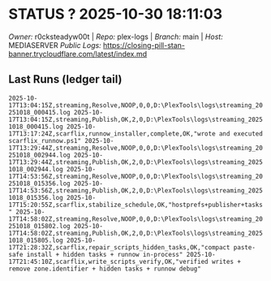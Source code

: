 # STATUS ? 2025-10-30 18:11:03

*Owner:* r0cksteadyw00t  |  *Repo:* plex-logs  |  *Branch:* main  |  *Host:* MEDIASERVER
*Public Logs:* https://closing-pill-stan-banner.trycloudflare.com/latest/index.md

## Last Runs (ledger tail)

``
2025-10-17T13:04:15Z,streaming,Resolve,NOOP,0,0,D:\PlexTools\logs\streaming_20251018_000415.log
2025-10-17T13:04:15Z,streaming,Publish,OK,2,0,D:\PlexTools\logs\streaming_20251018_000415.log
2025-10-17T13:17:24Z,scarflix,runnow_installer,complete,OK,"wrote and executed scarflix_runnow.ps1"
2025-10-17T13:29:44Z,streaming,Resolve,NOOP,0,0,D:\PlexTools\logs\streaming_20251018_002944.log
2025-10-17T13:29:44Z,streaming,Publish,OK,2,0,D:\PlexTools\logs\streaming_20251018_002944.log
2025-10-17T14:53:56Z,streaming,Resolve,NOOP,0,0,D:\PlexTools\logs\streaming_20251018_015356.log
2025-10-17T14:53:56Z,streaming,Publish,OK,2,0,D:\PlexTools\logs\streaming_20251018_015356.log
2025-10-17T15:20:55Z,scarflix,stabilize_schedule,OK,"hostprefs+publisher+tasks"
2025-10-17T14:58:02Z,streaming,Resolve,NOOP,0,0,D:\PlexTools\logs\streaming_20251018_015802.log
2025-10-17T14:58:02Z,streaming,Publish,OK,2,0,D:\PlexTools\logs\streaming_20251018_015805.log
2025-10-17T21:28:32Z,scarflix,repair_scripts_hidden_tasks,OK,"compact paste-safe install + hidden tasks + runnow in-process"
2025-10-17T21:45:10Z,scarflix,write_scripts_verify,OK,"verified writes + remove zone.identifier + hidden tasks + runnow debug"
``